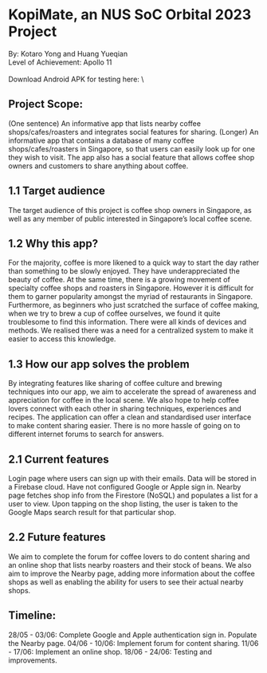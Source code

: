 # KopiMate, an NUS SoC Orbital 2023 Project
By: Kotaro Yong and Huang Yueqian\
Level of Achievement: Apollo 11\
\
Download Android APK for testing here: \

## Project Scope:
(One sentence) An informative app that lists nearby coffee shops/cafes/roasters and integrates social features for sharing.
(Longer) An informative app that contains a database of many coffee shops/cafes/roasters in Singapore, so that users can easily look up for one they wish to visit. The app also has a social feature that allows coffee shop owners and customers to share anything about coffee.

## 1.1 Target audience
The target audience of this project is coffee shop owners in Singapore, as well as any member of public interested in Singapore’s local coffee scene.

## 1.2 Why this app?
For the majority, coffee is more likened to a quick way to start the day rather than something to be slowly enjoyed. They have underappreciated the beauty of coffee.
At the same time, there is a growing movement of specialty coffee shops and roasters in Singapore. However it is difficult for them to garner popularity amongst the myriad of restaurants in Singapore.
Furthermore, as beginners who just scratched the surface of coffee making, when we try to brew a cup of coffee ourselves, we found it quite troublesome to find this information. There were all kinds of devices and methods. We realised there was a need for a centralized system to make it easier to access this knowledge.

## 1.3 How our app solves the problem
By integrating features like sharing of coffee culture and brewing techniques into our app, we aim to accelerate the spread of awareness and appreciation for coffee in the local scene.
We also hope to help coffee lovers connect with each other in sharing techniques, experiences and recipes. The application can offer a clean and standardised user interface to make content sharing easier. There is no more hassle of going on to different internet forums to search for answers.

## 2.1 Current features
Login page where users can sign up with their emails. Data will be stored in a Firebase cloud. Have not configured Google or Apple sign in.
Nearby page fetches shop info from the Firestore (NoSQL) and populates a list for a user to view. Upon tapping on the shop listing, the user is taken to the Google Maps search result for that particular shop.

## 2.2 Future features
We aim to complete the forum for coffee lovers to do content sharing and an online shop that lists nearby roasters and their stock of beans.
We also aim to improve the Nearby page, adding more information about the coffee shops as well as enabling the ability for users to see their actual nearby shops.

## Timeline:
28/05 - 03/06: Complete Google and Apple authentication sign in. Populate the Nearby page.
04/06 - 10/06: Implement forum for content sharing.
11/06 - 17/06: Implement an online shop.
18/06 - 24/06: Testing and improvements.
